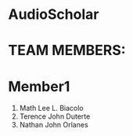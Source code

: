 # AudioScholar

# TEAM MEMBERS:

# Member1
1. Math Lee L. Biacolo
2. Terence John Duterte
3. Nathan John Orlanes